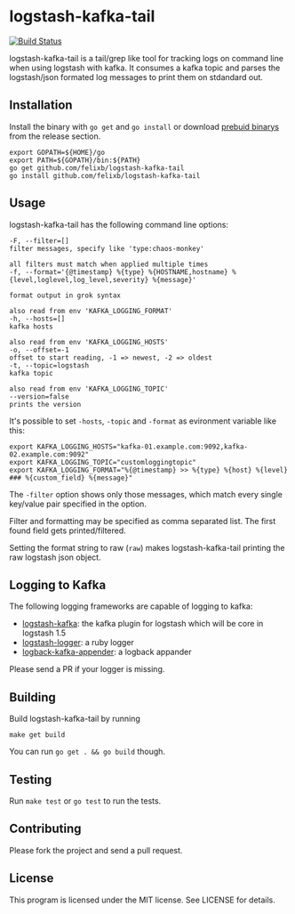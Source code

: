 logstash-kafka-tail
===================

[![Build Status](https://travis-ci.org/felixb/logstash-kafka-tail.svg)](https://travis-ci.org/felixb/logstash-kafka-tail)

logstash-kafka-tail is a tail/grep like tool for tracking logs on command line when using logstash with kafka.
It consumes a kafka topic and parses the logstash/json formated log messages to print them on stdandard out.

Installation
------------

Install the binary with `go get` and `go install` or download [prebuid binarys](https://github.com/felixb/logstash-kafka-tail/releases/latest) from the release section.

    export GOPATH=${HOME}/go
    export PATH=${GOPATH}/bin:${PATH}
    go get github.com/felixb/logstash-kafka-tail
    go install github.com/felixb/logstash-kafka-tail

Usage
-----

logstash-kafka-tail has the following command line options:

    -F, --filter=[]                                                       filter messages, specify like 'type:chaos-monkey'
                                                                            all filters must match when applied multiple times
    -f, --format='{@timestamp} %{type} %{HOSTNAME,hostname} %{level,loglevel,log_level,severity} %{message}'
                                                                          format output in grok syntax
                                                                            also read from env 'KAFKA_LOGGING_FORMAT'
    -h, --hosts=[]                                                        kafka hosts
                                                                            also read from env 'KAFKA_LOGGING_HOSTS'
    -o, --offset=-1                                                       offset to start reading, -1 => newest, -2 => oldest
    -t, --topic=logstash                                                  kafka topic
                                                                            also read from env 'KAFKA_LOGGING_TOPIC'
    --version=false                                                       prints the version

It's possible to set `-hosts`, `-topic` and `-format` as evironment variable like this:

    export KAFKA_LOGGING_HOSTS="kafka-01.example.com:9092,kafka-02.example.com:9092"
    export KAFKA_LOGGING_TOPIC="customloggingtopic"
    export KAFKA_LOGGING_FORMAT="%{@timestamp} >> %{type} %{host} %{level} ### %{custom_field} %{message}"

The `-filter` option shows only those messages, which match every single key/value pair specified in the option.

Filter and formatting may be specified as comma separated list. The first found field gets printed/filtered.

Setting the format string to raw (`raw`) makes logstash-kafka-tail printing the raw logstash json object.

Logging to Kafka
----------------

The following logging frameworks are capable of logging to kafka:

* [logstash-kafka](https://github.com/joekiller/logstash-kafka): the kafka plugin for logstash which will be core in logstash 1.5
* [logstash-logger](https://github.com/dwbutler/logstash-logger): a ruby logger
* [logback-kafka-appender](https://github.com/otto-de/logback-kafka-appender): a logback appander

Please send a PR if your logger is missing.

Building
--------

Build logstash-kafka-tail by running

    make get build

You can run `go get . && go build` though.

Testing
-------

Run `make test` or `go test` to run the tests.

Contributing
------------

Please fork the project and send a pull request.

License
-------

This program is licensed under the MIT license. See LICENSE for details.
